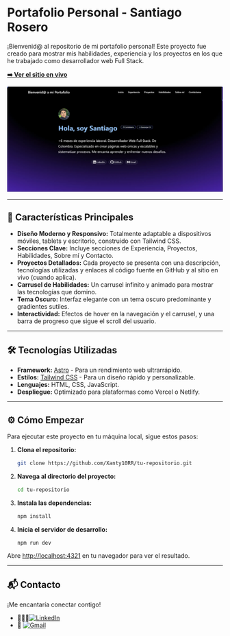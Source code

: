  # Portafolio Personal - Santiago Rosero

¡Bienvenid@ al repositorio de mi portafolio personal! Este proyecto fue creado para mostrar mis habilidades, experiencia y los proyectos en los que he trabajado como desarrollador web Full Stack.

**[➡️ Ver el sitio en vivo](https://santiagorc-portfolio.vercel.app/)** <!-- Reemplaza con la URL de tu sitio desplegado -->

![Captura de pantalla del portafolio](./public/captura-de-mi-portafolio.webp)

---

## 🚀 Características Principales

*   **Diseño Moderno y Responsivo:** Totalmente adaptable a dispositivos móviles, tablets y escritorio, construido con Tailwind CSS.
*   **Secciones Clave:** Incluye secciones de Experiencia, Proyectos, Habilidades, Sobre mí y Contacto.
*   **Proyectos Detallados:** Cada proyecto se presenta con una descripción, tecnologías utilizadas y enlaces al código fuente en GitHub y al sitio en vivo (cuando aplica).
*   **Carrusel de Habilidades:** Un carrusel infinito y animado para mostrar las tecnologías que domino.
*   **Tema Oscuro:** Interfaz elegante con un tema oscuro predominante y gradientes sutiles.
*   **Interactividad:** Efectos de hover en la navegación y el carrusel, y una barra de progreso que sigue el scroll del usuario.

---

## 🛠️ Tecnologías Utilizadas

*   **Framework:** [Astro](https://astro.build/) - Para un rendimiento web ultrarrápido.
*   **Estilos:** [Tailwind CSS](https://tailwindcss.com/) - Para un diseño rápido y personalizable.
*   **Lenguajes:** HTML, CSS, JavaScript.
*   **Despliegue:** Optimizado para plataformas como Vercel o Netlify.

---

## ⚙️ Cómo Empezar

Para ejecutar este proyecto en tu máquina local, sigue estos pasos:

1.  **Clona el repositorio:**
    ```bash
    git clone https://github.com/Xanty10RR/tu-repositorio.git
    ```

2.  **Navega al directorio del proyecto:**
    ```bash
    cd tu-repositorio
    ```

3.  **Instala las dependencias:**
    ```bash
    npm install
    ```

4.  **Inicia el servidor de desarrollo:**
    ```bash
    npm run dev
    ```

Abre [http://localhost:4321](http://localhost:4321) en tu navegador para ver el resultado.

---

## 📬 Contacto

¡Me encantaría conectar contigo!

- 👨🏻‍💻[![LinkedIn](https://img.shields.io/badge/linkedin-%230077B5.svg?style=for-the-badge&logo=linkedin&logoColor=white)](https://www.linkedin.com/in/daniel-santiago-rosero-4420a91b0/)
- 📧 [![Gmail](https://img.shields.io/badge/Gmail-D14836?style=for-the-badge&logo=gmail&logoColor=white)](mailto:santiagocajamarca.37@gmail.com)
